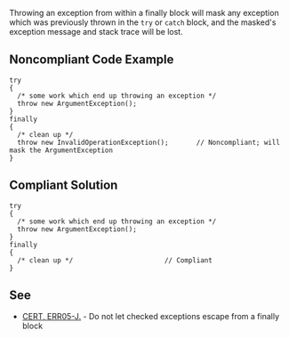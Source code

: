 
Throwing an exception from within a finally block will mask any exception which was previously thrown in the `try` or `catch` block, and the masked's exception message and stack trace will be lost.

## Noncompliant Code Example


    try
    {
      /* some work which end up throwing an exception */
      throw new ArgumentException();
    }
    finally
    {
      /* clean up */
      throw new InvalidOperationException();       // Noncompliant; will mask the ArgumentException
    }


## Compliant Solution


    try
    {
      /* some work which end up throwing an exception */
      throw new ArgumentException();
    }
    finally
    {
      /* clean up */                       // Compliant
    }


## See

- [CERT, ERR05-J.](https://www.securecoding.cert.org/confluence/x/soUbAQ) - Do not let checked exceptions escape from a finally block<br>

